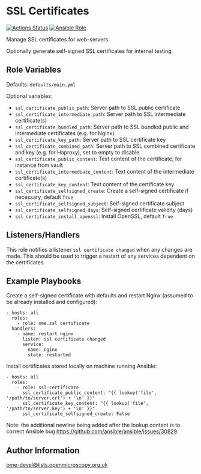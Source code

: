 SSL Certificates
================

[![Actions Status](https://github.com/ome/ansible-role-ssl-certificate/workflows/Molecule/badge.svg)](https://github.com/ome/ansible-role-ssl-certificate/actions)
[![Ansible Role](https://img.shields.io/ansible/role/41366.svg)](https://galaxy.ansible.com/ome/ssl_certificate/)

Manage SSL certificates for web-servers.

Optionally generate self-signed SSL certificates for internal testing.


Role Variables
--------------

Defaults: `defaults/main.yml`

Optional variables:

- `ssl_certificate_public_path`: Server path to SSL public certificate
- `ssl_certificate_intermediate_path`: Server path to SSL intermediate certificate(s)
- `ssl_certificate_bundled_path`: Server path to SSL bundled public and intermediate certificates (e.g. for Nginx)
- `ssl_certificate_key_path`: Server path to SSL certificate key
- `ssl_certificate_combined_path`: Server path to SSL combined certificate and key (e.g. for Haproxy), set to empty to disable
- `ssl_certificate_public_content`: Text content of the certificate, for instance from vault
- `ssl_certificate_intermediate_content`: Text content of the intermediate certificate(s)
- `ssl_certificate_key_content`: Text content of the certificate key
- `ssl_certificate_selfsigned_create`: Create a self-signed certificate if necessary, default `True`
- `ssl_certificate_selfsigned_subject`: Self-signed certificate subject
- `ssl_certificate_selfsigned_days`: Self-signed certificate validity (days)
- `ssl_certificate_install_openssl`: Install OpenSSL, default `True`

Listeners/Handlers
------------------

This role notifies a listener `ssl certificate changed` when any changes are made.
This should be used to trigger a restart of any services dependent on the certificates.


Example Playbooks
-----------------

Create a self-signed certificate with defaults and restart Nginx (assumed to be already installed and configured):

    - hosts: all
      roles:
        - role: ome.ssl_certificate
      handlers:
        - name: restart nginx
          listen: ssl certificate changed
          service:
            name: nginx
            state: restarted

Install certificates stored locally on machine running Ansible:

    - hosts: all
      roles:
        - role: ssl-certificate
          ssl_certificate_public_content: "{{ lookup('file', '/path/to/server.crt') + '\n' }}"
          ssl_certificate_key_content: "{{ lookup('file', '/path/to/server.key') + '\n' }}"
          ssl_certificate_selfsigned_create: False


Note: the additional newline being added after the lookup content is to correct Ansible bug https://github.com/ansible/ansible/issues/30829.

Author Information
------------------

ome-devel@lists.openmicroscopy.org.uk
